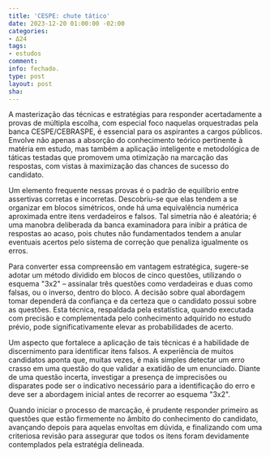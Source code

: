 ```yaml
---
title: 'CESPE: chute tático'
date: 2023-12-20 01:00:00 -02:00
categories:
- Δ24
tags:
- estudos
comment: 
info: fechado.
type: post
layout: post
sha: 
---
```


A masterização das técnicas e estratégias para responder acertadamente a provas de múltipla escolha, com especial foco naquelas orquestradas pela banca CESPE/CEBRASPE, é essencial para os aspirantes a cargos públicos. Envolve não apenas a absorção do conhecimento teórico pertinente à matéria em estudo, mas também a aplicação inteligente e metodológica de táticas testadas que promovem uma otimização na marcação das respostas, com vistas à maximização das chances de sucesso do candidato. 

Um elemento frequente nessas provas é o padrão de equilíbrio entre assertivas corretas e incorretas. Descobriu-se que elas tendem a se organizar em blocos simétricos, onde há uma equivalência numérica aproximada entre itens verdadeiros e falsos. Tal simetria não é aleatória; é uma manobra deliberada da banca examinadora para inibir a prática de respostas ao acaso, pois chutes não fundamentados tendem a anular eventuais acertos pelo sistema de correção que penaliza igualmente os erros. 

Para converter essa compreensão em vantagem estratégica, sugere-se adotar um método dividido em blocos de cinco questões, utilizando o esquema "3x2" – assinalar três questões como verdadeiras e duas como falsas, ou o inverso, dentro do bloco. A decisão sobre qual abordagem tomar dependerá da confiança e da certeza que o candidato possui sobre as questões. Esta técnica, respaldada pela estatística, quando executada com precisão e complementada pelo conhecimento adquirido no estudo prévio, pode significativamente elevar as probabilidades de acerto. 

Um aspecto que fortalece a aplicação de tais técnicas é a habilidade de discernimento para identificar itens falsos. A experiência de muitos candidatos aponta que, muitas vezes, é mais simples detectar um erro crasso em uma questão do que validar a exatidão de um enunciado. Diante de uma questão incerta, investigar a presença de imprecisões ou disparates pode ser o indicativo necessário para a identificação do erro e deve ser a abordagem inicial antes de recorrer ao esquema "3x2". 

Quando iniciar o processo de marcação, é prudente responder primeiro as questões que estão firmemente no âmbito do conhecimento do candidato, avançando depois para aquelas envoltas em dúvida, e finalizando com uma criteriosa revisão para assegurar que todos os itens foram devidamente contemplados pela estratégia delineada.
